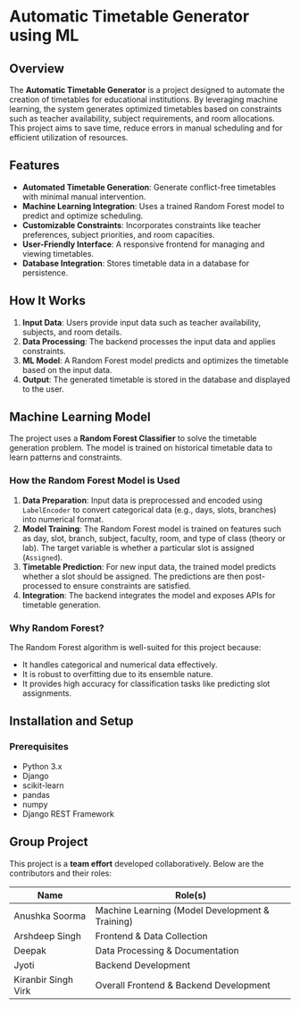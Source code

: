 ﻿# Automatic Timetable Generator using ML

## Overview
The **Automatic Timetable Generator** is a project designed to automate the creation of timetables for educational institutions. By leveraging machine learning, the system generates optimized timetables based on constraints such as teacher availability, subject requirements, and room allocations. This project aims to save time, reduce errors in manual scheduling and  for efficient utilization of resources.

## Features
- **Automated Timetable Generation**: Generate conflict-free timetables with minimal manual intervention.
- **Machine Learning Integration**: Uses a trained Random Forest model to predict and optimize scheduling.
- **Customizable Constraints**: Incorporates constraints like teacher preferences, subject priorities, and room capacities.
- **User-Friendly Interface**: A responsive frontend for managing and viewing timetables.
- **Database Integration**: Stores timetable data in a database for persistence.

## How It Works
1. **Input Data**: Users provide input data such as teacher availability, subjects, and room details.
2. **Data Processing**: The backend processes the input data and applies constraints.
3. **ML Model**: A Random Forest model predicts and optimizes the timetable based on the input data.
4. **Output**: The generated timetable is stored in the database and displayed to the user.

## Machine Learning Model
The project uses a **Random Forest Classifier** to solve the timetable generation problem. The model is trained on historical timetable data to learn patterns and constraints.

### How the Random Forest Model is Used
1. **Data Preparation**: Input data is preprocessed and encoded using `LabelEncoder` to convert categorical data (e.g., days, slots, branches) into numerical format.
2. **Model Training**: The Random Forest model is trained on features such as day, slot, branch, subject, faculty, room, and type of class (theory or lab). The target variable is whether a particular slot is assigned (`Assigned`).
3. **Timetable Prediction**: For new input data, the trained model predicts whether a slot should be assigned. The predictions are then post-processed to ensure constraints are satisfied.
4. **Integration**: The backend integrates the model and exposes APIs for timetable generation.

### Why Random Forest?
The Random Forest algorithm is well-suited for this project because:
- It handles categorical and numerical data effectively.
- It is robust to overfitting due to its ensemble nature.
- It provides high accuracy for classification tasks like predicting slot assignments.

## Installation and Setup
### Prerequisites
- Python 3.x
- Django
- scikit-learn
- pandas
- numpy
- Django REST Framework

## Group Project
This project is a **team effort** developed collaboratively. Below are the contributors and their roles:

| Name                    | Role(s)                                                             |
|-------------------------|----------------------------------------------------------------------|
| Anushka Soorma          | Machine Learning (Model Development & Training)                      |
| Arshdeep Singh          | Frontend & Data Collection                                           |
| Deepak                  | Data Processing & Documentation                                      |
| Jyoti                   | Backend Development                                                  |
| Kiranbir Singh Virk     | Overall Frontend & Backend Development                               |
